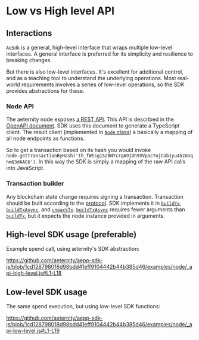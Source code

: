 # Low vs High level API

## Interactions

`AeSdk` is a general, high-level interface that wraps multiple low-level interfaces. A general interface is preferred for its simplicity and resilience to breaking changes.

But there is also low-level interfaces. It's excellent for additional control, and as a teaching tool to understand the underlying operations. Most real-world requirements involves a series of low-level operations, so the SDK provides abstractions for these.

### Node API

The aeternity node exposes [a REST API]. This API is described in the [OpenAPI document]. SDK uses this document to generate a TypeScript client. The result client (implemented in [`Node` class][node]) a basically a mapping of all node endpoints as functions.

[a REST API]: https://api-docs.aeternity.io/
[OpenAPI document]: https://mainnet.aeternity.io/api?oas3
[node]: https://sdk.aeternity.io/v14.1.0/api/classes/Node.html

So to get a transaction based on its hash you would invoke `node.getTransactionByHash('th_fWEsg152BNYcrqA9jDh9VVpacYojCUb1yu45zUnqhmQ3dAAC6')`. In this way the SDK is simply a mapping of the raw API calls into JavaScript.

### Transaction builder

Any blockchain state change requires signing a transaction. Transaction should be built according to the [protocol]. SDK implements it in [`buildTx`][buildTx], [`buildTxAsync`][buildTxAsync], and [`unpackTx`][unpackTx]. [`buildTxAsync`][buildTxAsync] requires fewer arguments than [`buildTx`][buildTx], but it expects the node instance provided in arguments.

[protocol]: https://github.com/aeternity/protocol/blob/c007deeac4a01e401238412801ac7084ac72d60e/serializations.md#accounts-version-1-basic-accounts
[buildTx]: https://sdk.aeternity.io/v14.1.0/api/functions/buildTx.html
[buildTxAsync]: https://sdk.aeternity.io/v14.1.0/api/functions/buildTxAsync.html
[unpackTx]: https://sdk.aeternity.io/v14.1.0/api/functions/unpackTx.html

## High-level SDK usage (preferable)

Example spend call, using æternity's SDK abstraction:

https://github.com/aeternity/aepp-sdk-js/blob/1cd128798018d98bdd41eff9104442b44b385d46/examples/node/_api-high-level.js#L1-L18

## Low-level SDK usage

The same spend execution, but using low-level SDK functions:

https://github.com/aeternity/aepp-sdk-js/blob/1cd128798018d98bdd41eff9104442b44b385d46/examples/node/_api-low-level.js#L1-L19
